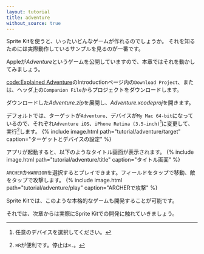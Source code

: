 ```yaml
---
layout: tutorial
title: adventure
without_source: true
---
```


Sprite Kitを使うと、いったいどんなゲームが作れるのでしょうか。
それを知るためには実際動作しているサンプルを見るのが一番です。

Appleが*Adventure*というゲームを公開していますので、本章ではそれを動かしてみましょう。

[code:Explained Adventure](https://developer.apple.com/library/ios/documentation/GraphicsAnimation/Conceptual/CodeExplainedAdventure/AdventureArchitecture/AdventureArchitecture.html)のIntroductionページ内の`Download Project`、または、ヘッダ上の`Companion File`からプロジェクトをダウンロードします。 

ダウンロードした*Adventure.zip*を展開し、*Adventure.xcodeproj*を開きます。

デフォルトでは、ターゲットが`Adventure`、デバイスが`My Mac 64-bit`になっているので、それぞれ`Adventure iOS`、`iPhone Retina (3.5-inch)`[^1]に変更して、実行[^2]します。
{% include image.html path="tutorial/adventure/target" caption="ターゲットとデバイスの設定" %}

アプリが起動すると、以下のようなタイトル画面が表示されます。
{% include image.html path="tutorial/adventure/title" caption="タイトル画面" %}

`ARCHER`か`WARRIOR`を選択するとプレイできます。フィールドをタップで移動、敵をタップで攻撃します。
{% include image.html path="tutorial/adventure/play" caption="ARCHERで攻撃" %}

Sprite Kitでは、このような本格的なゲームも開発することが可能です。

それでは、次章からは実際にSprite Kitでの開発に触れていきましょう。

[^1]: 任意のデバイスを選択してください。
[^2]: `⌘R`が便利です。停止は`⌘.`。
